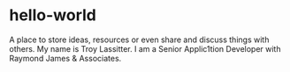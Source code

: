 # hello-world
A place to store ideas, resources or even share and discuss things with others. 
My name is Troy Lassitter. I am a Senior Applic1tion Developer with Raymond James & Associates.
